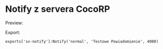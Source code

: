 # Notify z servera CocoRP

Preview:

Export:
```
exports['sv-notify']:Notify('normal', 'Testowe Powiadomienie', 4000)
```
